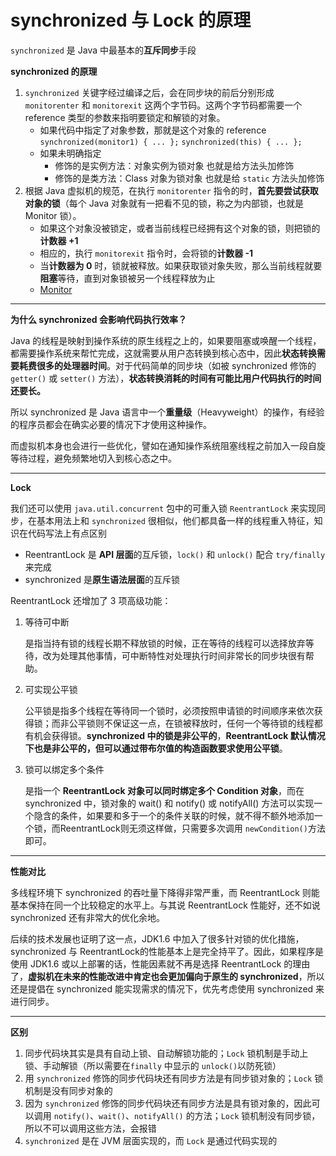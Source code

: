 # synchronized 与 Lock 的原理

`synchronized` 是 Java 中最基本的**互斥同步**手段

**synchronized 的原理**

1. `synchronized` 关键字经过编译之后，会在同步块的前后分别形成 `monitorenter` 和 `monitorexit` 这两个字节码。这两个字节码都需要一个 reference 类型的参数来指明要锁定和解锁的对象。
    - 如果代码中指定了对象参数，那就是这个对象的 reference
    `synchronized(monitor1) { ... };`
    `synchronized(this) { ... };`
    - 如果未明确指定
        - 修饰的是实例方法：对象实例为锁对象
        也就是给方法头加修饰
        - 修饰的是类方法：Class 对象为锁对象
        也就是给 `static` 方法头加修饰
2. 根据 Java 虚拟机的规范，在执行 `monitorenter` 指令的时，**首先要尝试获取对象的锁**（每个 Java 对象就有一把看不见的锁，称之为内部锁，也就是 Monitor 锁）。
    - 如果这个对象没被锁定，或者当前线程已经拥有这个对象的锁，则把锁的**计数器 +1**
    - 相应的，执行 `monitorexit` 指令时，会将锁的**计数器 -1**
    - 当**计数器为 0** 时，锁就被释放。如果获取锁对象失败，那么当前线程就要**阻塞**等待，直到对象锁被另一个线程释放为止
    - [Monitor](https://www.notion.so/fcd7a62d-7397-4697-86d2-fd3e479b7b5a)

---

**为什么 synchronized 会影响代码执行效率？**

Java 的线程是映射到操作系统的原生线程之上的，如果要阻塞或唤醒一个线程，都需要操作系统来帮忙完成，这就需要从用户态转换到核心态中，因此**状态转换需要耗费很多的处理器时间**。对于代码简单的同步块（如被 synchronized 修饰的 `getter()` 或 `setter()` 方法），**状态转换消耗的时间有可能比用户代码执行的时间还要长。**

所以 synchronized 是 Java 语言中一个**重量级**（Heavyweight）的操作，有经验的程序员都会在确实必要的情况下才使用这种操作。

而虚拟机本身也会进行一些优化，譬如在通知操作系统阻塞线程之前加入一段自旋等待过程，避免频繁地切入到核心态之中。

---

**Lock**

我们还可以使用 `java.util.concurrent` 包中的可重入锁 `ReentrantLock` 来实现同步，在基本用法上和 `synchronized` 很相似，他们都具备一样的线程重入特征，知识在代码写法上有点区别

- ReentrantLock 是 **API 层面**的互斥锁，`lock()` 和 `unlock()` 配合 `try/finally` 来完成
- synchronized 是**原生语法层面**的互斥锁

ReentrantLock 还增加了 3 项高级功能：

1. 等待可中断

    是指当持有锁的线程长期不释放锁的时候，正在等待的线程可以选择放弃等待，改为处理其他事情，可中断特性对处理执行时间非常长的同步块很有帮助。

2. 可实现公平锁

    公平锁是指多个线程在等待同一个锁时，必须按照申请锁的时间顺序来依次获得锁；而非公平锁则不保证这一点，在锁被释放时，任何一个等待锁的线程都有机会获得锁。**synchronized 中的锁是非公平的**，**ReentrantLock 默认情况下也是非公平的，但可以通过带布尔值的构造函数要求使用公平锁**。

3. 锁可以绑定多个条件

    是指一个 **ReentrantLock 对象可以同时绑定多个 Condition 对象**，而在synchronized 中，锁对象的 wait() 和 notify() 或 notifyAll() 方法可以实现一个隐含的条件，如果要和多于一个的条件关联的时候，就不得不额外地添加一个锁，而ReentrantLock则无须这样做，只需要多次调用 `newCondition()`方法即可。

---

**性能对比**

多线程环境下 synchronized 的吞吐量下降得非常严重，而 ReentrantLock 则能基本保持在同一个比较稳定的水平上。与其说 ReentrantLock 性能好，还不如说synchronized 还有非常大的优化余地。

后续的技术发展也证明了这一点，JDK1.6 中加入了很多针对锁的优化措施，synchronized 与 ReentrantLock的性能基本上是完全持平了。因此，如果程序是使用 JDK1.6 或以上部署的话，性能因素就不再是选择 ReentrantLock 的理由了，**虚拟机在未来的性能改进中肯定也会更加偏向于原生的 synchronized**，所以还是提倡在 synchronized 能实现需求的情况下，优先考虑使用 synchronized 来进行同步。

---

**区别**

1. 同步代码块其实是具有自动上锁、自动解锁功能的；`Lock` 锁机制是手动上锁、手动解锁（所以需要在`finally` 中显示的 `unlock()`以防死锁）
2. 用 `synchronized` 修饰的同步代码块还有同步方法是有同步锁对象的；`Lock` 锁机制是没有同步对象的
3. 因为 `synchronized` 修饰的同步代码块还有同步方法是具有锁对象的，因此可以调用 `notify()`、`wait()`、`notifyAll()` 的方法；`Lock` 锁机制没有同步锁，所以不可以调用这些方法，会报错
4. `synchronized` 是在 JVM 层面实现的，而 `Lock` 是通过代码实现的